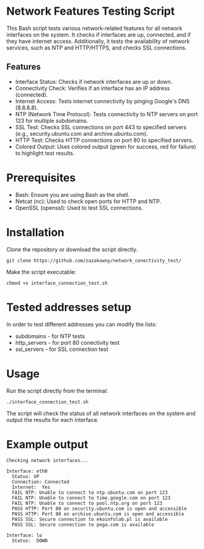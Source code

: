 # Network Features Testing Script

This Bash script tests various network-related features for all network interfaces on the system. It checks if interfaces are up, connected, and if they have internet access. Additionally, it tests the availability of network services, such as NTP and HTTP/HTTPS, and checks SSL connections.

## Features

   * Interface Status: Checks if network interfaces are up or down.
   * Connectivity Check: Verifies if an interface has an IP address (connected).
   * Internet Access: Tests internet connectivity by pinging Google's DNS (8.8.8.8).
   * NTP (Network Time Protocol): Tests connectivity to NTP servers on port 123 for multiple subdomains.
   * SSL Test: Checks SSL connections on port 443 to specified servers (e.g., security.ubuntu.com and archive.ubuntu.com).
   * HTTP Test: Checks HTTP connections on port 80 to specified servers.
   * Colored Output: Uses colored output (green for success, red for failure) to highlight test results.

# Prerequisites

  * Bash: Ensure you are using Bash as the shell.
  * Netcat (nc): Used to check open ports for HTTP and NTP.
  * OpenSSL (openssl): Used to test SSL connections.

# Installation

  Clone the repository or download the script directly.
  
    git clone https://github.com/zazakowny/network_conectivity_test/
    
  Make the script executable:

    chmod +x interface_connection_test.sh

# Tested addresses setup

  In order to test different addresses you can modify the lists:

  * subdomains - for NTP tests
  * http_servers - for port 80 conectivity test
  * ssl_servers - for SSL connection test

# Usage

  Run the script directly from the terminal:

    ./interface_connection_test.sh

  The script will check the status of all network interfaces on the system and output the results for each interface.

# Example output

    Checking network interfaces...

    Interface: eth0
      Status: UP
      Connection: Connected
      Internet:  Yes
      FAIL NTP: Unable to connect to ntp.ubuntu.com on port 123
      FAIL NTP: Unable to connect to time.google.com on port 123
      FAIL NTP: Unable to connect to pool.ntp.org on port 123
      PASS HTTP: Port 80 on security.ubuntu.com is open and accessible
      PASS HTTP: Port 80 on archive.ubuntu.com is open and accessible
      PASS SSL: Secure connection to ekoinfolab.pl is available
      PASS SSL: Secure connection to pega.com is available
    
    Interface: lo
      Status:  DOWN
